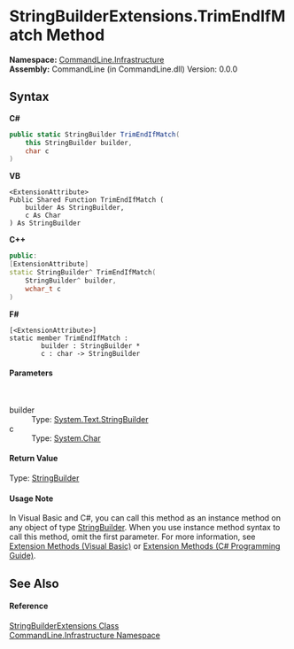 # StringBuilderExtensions.TrimEndIfMatch Method 
 

**Namespace:**&nbsp;<a href="N_CommandLine_Infrastructure">CommandLine.Infrastructure</a><br />**Assembly:**&nbsp;CommandLine (in CommandLine.dll) Version: 0.0.0

## Syntax

**C#**<br />
``` C#
public static StringBuilder TrimEndIfMatch(
	this StringBuilder builder,
	char c
)
```

**VB**<br />
``` VB
<ExtensionAttribute>
Public Shared Function TrimEndIfMatch ( 
	builder As StringBuilder,
	c As Char
) As StringBuilder
```

**C++**<br />
``` C++
public:
[ExtensionAttribute]
static StringBuilder^ TrimEndIfMatch(
	StringBuilder^ builder, 
	wchar_t c
)
```

**F#**<br />
``` F#
[<ExtensionAttribute>]
static member TrimEndIfMatch : 
        builder : StringBuilder * 
        c : char -> StringBuilder 

```


#### Parameters
&nbsp;<dl><dt>builder</dt><dd>Type: <a href="https://docs.microsoft.com/dotnet/api/system.text.stringbuilder" target="_blank">System.Text.StringBuilder</a><br /></dd><dt>c</dt><dd>Type: <a href="https://docs.microsoft.com/dotnet/api/system.char" target="_blank">System.Char</a><br /></dd></dl>

#### Return Value
Type: <a href="https://docs.microsoft.com/dotnet/api/system.text.stringbuilder" target="_blank">StringBuilder</a>

#### Usage Note
In Visual Basic and C#, you can call this method as an instance method on any object of type <a href="https://docs.microsoft.com/dotnet/api/system.text.stringbuilder" target="_blank">StringBuilder</a>. When you use instance method syntax to call this method, omit the first parameter. For more information, see <a href="https://docs.microsoft.com/dotnet/visual-basic/programming-guide/language-features/procedures/extension-methods">Extension Methods (Visual Basic)</a> or <a href="https://docs.microsoft.com/dotnet/csharp/programming-guide/classes-and-structs/extension-methods">Extension Methods (C# Programming Guide)</a>.

## See Also


#### Reference
<a href="T_CommandLine_Infrastructure_StringBuilderExtensions">StringBuilderExtensions Class</a><br /><a href="N_CommandLine_Infrastructure">CommandLine.Infrastructure Namespace</a><br />